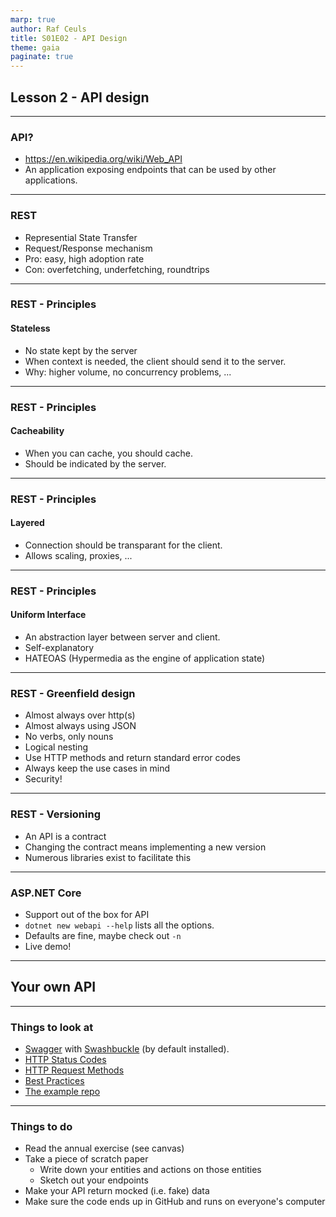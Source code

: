 ```yaml
---
marp: true
author: Raf Ceuls
title: S01E02 - API Design
theme: gaia
paginate: true
---
```


## Lesson 2 - API design

---

### API?

- <https://en.wikipedia.org/wiki/Web_API>
- An application exposing endpoints that can be used by other applications.

---

### REST

- Represential State Transfer
- Request/Response mechanism
- Pro: easy, high adoption rate
- Con: overfetching, underfetching, roundtrips

---

### REST - Principles

#### Stateless

- No state kept by the server
- When context is needed, the client should send it to the server.
- Why: higher volume, no concurrency problems, ...

---

### REST - Principles

#### Cacheability

- When you can cache, you should cache.
- Should be indicated by the server.

---

### REST - Principles

#### Layered

- Connection should be transparant for the client.
- Allows scaling, proxies, ...

---

### REST - Principles

#### Uniform Interface

- An abstraction layer between server and client.
- Self-explanatory
- HATEOAS (Hypermedia as the engine of application state)

---

### REST - Greenfield design

- Almost always over http(s)
- Almost always using JSON
- No verbs, only nouns
- Logical nesting
- Use HTTP methods and return standard error codes
- Always keep the use cases in mind
- Security!

---

### REST - Versioning

- An API is a contract
- Changing the contract means implementing a new version
- Numerous libraries exist to facilitate this

---

### ASP.NET Core

- Support out of the box for API
- `dotnet new webapi --help` lists all the options.
- Defaults are fine, maybe check out `-n`
- Live demo!

---

## Your own API

---

### Things to look at

- [Swagger](https://swagger.io/) with [Swashbuckle](https://docs.microsoft.com/en-us/aspnet/core/tutorials/getting-started-with-swashbuckle?view=aspnetcore-5.0&tabs=visual-studio) (by default installed).
- [HTTP Status Codes](https://developer.mozilla.org/en-US/docs/Web/HTTP/Status)
- [HTTP Request Methods](https://developer.mozilla.org/en-US/docs/Web/HTTP/Methods)
- [Best Practices](https://docs.microsoft.com/en-us/azure/architecture/best-practices/api-design)
- [The example repo](https://github.com/rceuls/imd-arch-api)

---

### Things to do

- Read the annual exercise (see canvas)
- Take a piece of scratch paper
  - Write down your entities and actions on those entities
  - Sketch out your endpoints
- Make your API return mocked (i.e. fake) data
- Make sure the code ends up in GitHub and runs on everyone's computer
